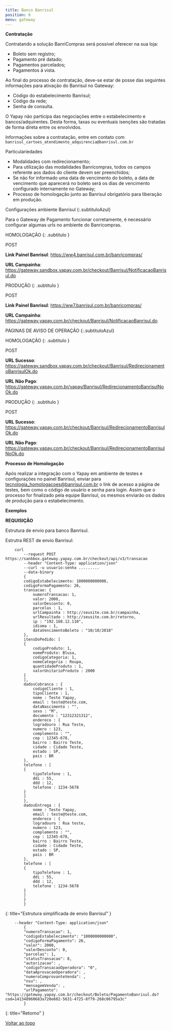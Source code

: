 ```yaml
---
title: Banco Banrisul
position: 6
menu: gateway
---
```


**Contratação**

Contratando a solução BanriCompras será possível oferecer na sua loja:

* Boleto sem registro;
* Pagamento pré datado;
* Pagamentos parcelados;
* Pagamentos á vista.

Ao final do processo de contratação, deve-se estar de posse das seguintes informações para ativação do Banrisul no Gateway:

* Código do estabelecimento Banrisul;
* Código da rede;
* Senha de consulta.

O Yapay não participa das negociações entre o estabelecimento e bancos/adquirentes. Desta forma, taxas ou eventuais isenções são tratadas de forma direta entre os envolvidos.

Informações sobre a contratação, entre em contato com `banrisul_cartoes_atendimento_adquirencia@banrisul.com.br`

Particulariedades

* Modalidades com redirecionamento;
* Para utilização das modalidades Banricompras, todos os campos referente aos dados do cliente devem ser preenchidos;
* Se não for informado uma data de vencimento do boleto, a data de vencimento que aparecerá no boleto será os dias de vencimento configurado internamente no Gateway;
* Processo de homologação junto ao Banrisul obrigatório para liberação em produção.

Configurações ambiente Banrisul
{:.subtituloAzul}

Para o Gateway de Pagamento funcionar corretamente, é necessário configurar algumas urls no ambiente do Banricompras.


HOMOLOGAÇÃO
{: .subtitulo }

<span class="post">POST</span>

**Link Painel Banrisul**: https://ww4.banrisul.com.br/banricompras/

**URL Campainha**: https://gateway.sandbox.yapay.com.br/checkout/Banrisul/NotificacaoBanrisul.do


PRODUÇÃO
{: .subtitulo }

<span class="post">POST</span>

**Link Painel Banrisul**: https://ww7.banrisul.com.br/banricompras/

**URL Campainha**: https://gateway.yapay.com.br/checkout/Banrisul/NotificacaoBanrisul.do



PÁGINAS DE AVISO DE OPERAÇÃO
{:.subtituloAzul}

HOMOLOGAÇÃO
{: .subtitulo }

<span class="post">POST</span>

**URL Sucesso**: https://gateway.sandbox.yapay.com.br/checkout/Banrisul/RedirecionamentoBanrisulOk.do

**URL Não Pago**: https://gateway.yapay.com.br/yapay/Banrisul/RedirecionamentoBanrisulNoOk.do


PRODUÇÃO
{: .subtitulo }

<span class="post">POST</span>

**URL Sucesso**: https://gateway.yapay.com.br/checkout/Banrisul/RedirecionamentoBanrisulOk.do

**URL Não Pago**: https://gateway.yapay.com.br/checkout/Banrisul/RedirecionamentoBanrisulNoOk.do



**Processo de Homologação**

Após realizar a integração com o Yapay em ambiente de testes e configurações no painel Banrisul, enviar para tecnologia_homologacoes@banrisul.com.br o link de acesso a página de testes, bem como o código de usuário e senha para login. Assim que o processo for finalizado pela equipe Banrisul, os mesmos enviarão os dados de produção para o estabelecimento.

**Exemplos**

**REQUISIÇÃO**

Estrutura de envio para banco Banrisul.

Estrutra REST de envio Banrisul:


~~~text
    curl
        --request POST https://sanbbox.gateway.yapay.com.br/checkout/api/v3/transacao
        --header "Content-Type: application/json"
        --curl -u usuario:senha .........
        --data-binary
        {
        codigoEstabelecimento: 1000000000000,
        codigoFormaPagamento: 26,
        transacao: {
            numeroTransacao: 1,
            valor: 2000,
            valorDesconto: 0,
            parcelas : 1,
            urlCampainha : http://seusite.com.br/campainha,
            urlResultado : http://seusite.com.br/retorno,
            ip : "192.168.12.110",
            idioma : 1,
            dataVencimentoBoleto : "10/10/2018"
        },
        itensDoPedido: [
        {
            codigoProduto: 1,
            nomeProduto: Blusa,
            codigoCategoria: 1,
            nomeCategoria : Roupa,
            quantidadeProduto : 1,
            valorUnitarioProduto : 2000
        }
        ],
        dadosCobranca : {
            codigoCliente : 1,
            tipoCliente : 1,
            nome : Teste Yapay,
            email : teste@teste.com,
            dataNascimento : "",
            sexo : "M",
            documento : "12312321312",
            endereco : {
            logradouro : Rua Teste,
            numero : 123,
            complemento : "",
            cep : 12345-678,
            bairro : Bairro Teste,
            cidade : Cidade Teste,
            estado : SP,
            pais : BR
        },
        telefone : [
        {
            tipoTelefone : 1,
            ddi : 55,
            ddd : 12,
            telefone : 1234-5678
        }
        ]
        },
        dadosEntrega : {
            nome : Teste Yapay,
            email : teste@teste.com,
            endereco : {
            logradouro : Rua teste,
            numero : 123,
            complemento : "",
            cep : 12345-678,
            bairro : Bairro Teste,
            cidade : Cidade Teste,
            estado : SP,
            pais : BR
        },
        telefone : [
        {
            tipoTelefone : 1,
            ddi : 55,
            ddd : 12,
            telefone : 1234-5678
        }
        ]
        }
        }

~~~
{: title="Estrutura simplificada de envio Banrisul" }

~~~text
    --header "Content-Type: application/json"
        {
        "numeroTransacao": 1,
        "codigoEstabelecimento": "1000000000000",
        "codigoFormaPagamento": 26,
        "valor": 2000,
        "valorDesconto": 0,
        "parcelas": 1,
        "statusTransacao": 8,
        "autorizacao": ,
        "codigoTransacaoOperadora": "0",
        "dataAprovacaoOperadora": ,
        "numeroComprovanteVenda": ,
        "nsu": ,
        "mensagemVenda": ,
        "urlPagamento": "https://gateway.yapay.com.br/checkout/Boleto/PagamentoBanrisul.do?cod=141348960683a720e602-5631-4725-8f79-268c06795a3c"
        }
~~~
{: title="Retorno" }



<div class="voltar-ao-topo"><a href="#"><i class="fa fa-arrow-up" aria-hidden="true"></i>Voltar ao topo</a></div>